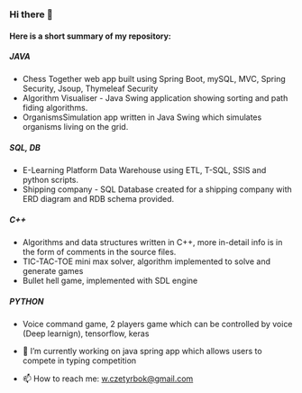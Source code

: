 ### Hi there 👋
#### Here is a short summary of my repository:
##### JAVA
- Chess Together web app built using Spring Boot, mySQL, MVC, Spring Security, Jsoup, Thymeleaf Security
- Algorithm Visualiser - Java Swing application showing sorting and path fiding algorithms.
- OrganismsSimulation app written in Java Swing which simulates organisms living on the grid.
##### SQL, DB
- E-Learning Platform Data Warehouse using ETL, T-SQL, SSIS and python scripts.
- Shipping company - SQL Database created for a shipping company with ERD diagram and RDB schema provided.
##### C++
- Algorithms and data structures written in C++, more in-detail info is in the form of comments in the source files.
- TIC-TAC-TOE mini max solver, algorithm implemented to solve and generate games
- Bullet hell game, implemented with SDL engine
##### PYTHON
- Voice command game, 2 players game which can be controlled by voice (Deep learnign), tensorflow, keras

- 🔭 I’m currently working on java spring app which allows users to compete in typing competition
- 📫 How to reach me: w.czetyrbok@gmail.com

